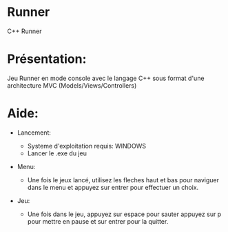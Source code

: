 # Runner
C++ Runner
  
# Présentation:
  Jeu Runner en mode console avec le langage C++  sous format d'une architecture MVC (Models/Views/Controllers)
  
# Aide:

  - Lancement:
    - Systeme d'exploitation requis: WINDOWS
    - Lancer le .exe du jeu  

  - Menu:
    - Une fois le jeux lancé, utilisez les fleches haut et bas pour naviguer dans le menu et appuyez sur entrer pour effectuer un choix.

  - Jeu:  
    - Une fois dans le jeu, appuyez sur espace pour sauter
      appuyez sur p pour mettre en pause et sur entrer pour la quitter.
    
    
  

